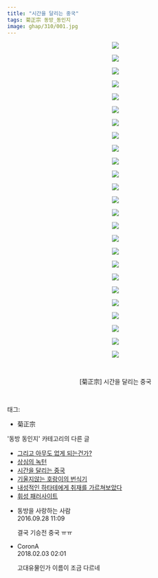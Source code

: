 ```yaml
---
title: "시간을 달리는 중국"
tags: 菊正宗 동방_동인지
image: ghap/310/001.jpg
---
```

<div class="article">
<p style="text-align: center; clear: none; float: none;"><img src="{{ site.nasurl }}/ghap/310/001.jpg"/></p>
<p style="text-align: center; clear: none; float: none;"><img src="{{ site.nasurl }}/ghap/310/002.jpg"/></p>
<p style="text-align: center; clear: none; float: none;"><img src="{{ site.nasurl }}/ghap/310/003.jpg"/></p>
<p style="text-align: center; clear: none; float: none;"><img src="{{ site.nasurl }}/ghap/310/004.jpg"/></p>
<p style="text-align: center; clear: none; float: none;"><img src="{{ site.nasurl }}/ghap/310/005.jpg"/></p>
<p style="text-align: center; clear: none; float: none;"><img src="{{ site.nasurl }}/ghap/310/006.jpg"/></p>
<p style="text-align: center; clear: none; float: none;"><img src="{{ site.nasurl }}/ghap/310/007.jpg"/></p>
<p style="text-align: center; clear: none; float: none;"><img src="{{ site.nasurl }}/ghap/310/008.jpg"/></p>
<p style="text-align: center; clear: none; float: none;"><img src="{{ site.nasurl }}/ghap/310/009.jpg"/></p>
<p style="text-align: center; clear: none; float: none;"><img src="{{ site.nasurl }}/ghap/310/010.jpg"/></p>
<p style="text-align: center; clear: none; float: none;"><img src="{{ site.nasurl }}/ghap/310/011.jpg"/></p>
<p style="text-align: center; clear: none; float: none;"><img src="{{ site.nasurl }}/ghap/310/012.jpg"/></p>
<p style="text-align: center; clear: none; float: none;"><img src="{{ site.nasurl }}/ghap/310/013.jpg"/></p>
<p style="text-align: center; clear: none; float: none;"><img src="{{ site.nasurl }}/ghap/310/014.jpg"/></p>
<p style="text-align: center; clear: none; float: none;"><img src="{{ site.nasurl }}/ghap/310/015.jpg"/></p>
<p style="text-align: center; clear: none; float: none;"><img src="{{ site.nasurl }}/ghap/310/016.jpg"/></p>
<p style="text-align: center; clear: none; float: none;"><img src="{{ site.nasurl }}/ghap/310/017.jpg"/></p>
<p style="text-align: center; clear: none; float: none;"><img src="{{ site.nasurl }}/ghap/310/018.jpg"/></p>
<p style="text-align: center; clear: none; float: none;"><img src="{{ site.nasurl }}/ghap/310/019.jpg"/></p>
<p style="text-align: center; clear: none; float: none;"><img src="{{ site.nasurl }}/ghap/310/020.jpg"/></p>
<p style="text-align: center; clear: none; float: none;"><img src="{{ site.nasurl }}/ghap/310/021.jpg"/></p>
<p style="text-align: center; clear: none; float: none;"><img src="{{ site.nasurl }}/ghap/310/022.jpg"/></p>
<p style="text-align: center; clear: none; float: none;"><img src="{{ site.nasurl }}/ghap/310/023.jpg"/></p>
<p style="text-align: center; clear: none; float: none;"><img src="{{ site.nasurl }}/ghap/310/024.jpg"/></p>
<p style="text-align: center; clear: none; float: none;"><img src="{{ site.nasurl }}/ghap/310/025.jpg"/></p>
<p style="text-align: center; clear: none; float: none;"><br/></p>
<p style="text-align: center; clear: none; float: none;">[菊正宗] 시간을 달리는 중국</p>
<p><br/></p>
</div><div class="tagTrail">
<p>태그: </p>
<ul>
<li>菊正宗</li>
</ul>
</div><div class="another">
<p>'동방 동인지' 카테고리의 다른 글</p>
<ul>
<li><a href="/2016-06-20-ghap_312">그리고 아무도 없게 되는건가?</a></li>
<li><a href="/2016-06-20-ghap_311">상심의 녹턴</a></li>
<li><a href="/2016-06-20-ghap_310">시간을 달리는 중국</a></li>
<li><a href="/2016-06-20-ghap_309">기울지않는 호랑이의 번식기</a></li>
<li><a href="/2016-06-20-ghap_308">내성적인 하타테에게 취재를 가르쳐보았다</a></li>
<li><a href="/2016-06-20-ghap_307">휘성 패러사이트</a></li>
</ul>
</div><div class="cb_module cb_fluid">
<div class="cb_wrt cb_profile">
<div class="comment">
<ul>
<li class="cb_thumb_off" id="comment14815422">
<div class="cb_comment_area">
<div class="cb_info_area">
<div class="cb_section">
<span class="cb_nick_name">동방을 사랑하는 사람</span>
</div>
<div class="cb_section">
<span class="cb_date">2016.09.28 11:09 </span>
</div>
</div>
<div class="cb_dsc_comment">
<p class="cb_dsc">
											결국 기승전 중국 ㅠㅠ
										</p>
</div>
</div></li>
<li class="cb_thumb_off" id="comment15190636">
<div class="cb_comment_area">
<div class="cb_info_area">
<div class="cb_section">
<span class="cb_nick_name">CoronA</span>
</div>
<div class="cb_section">
<span class="cb_date">2018.02.03 02:01 </span>
</div>
</div>
<div class="cb_dsc_comment">
<p class="cb_dsc">
											고대유물인가 이름이 조금 다르네
										</p>
</div>
</div></li>
</ul>
</div>
</div><!-- commentList close -->
</div>